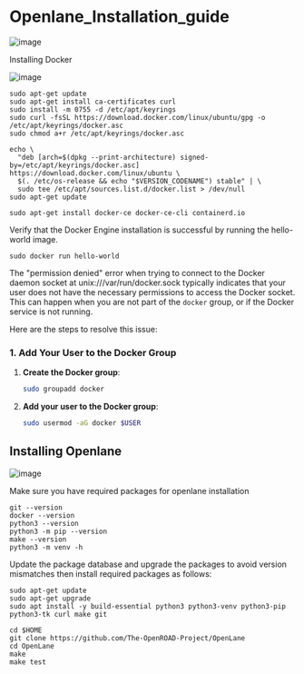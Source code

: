 # Openlane_Installation_guide

![image](https://github.com/user-attachments/assets/64ce5674-3e3d-492f-bde6-abcda1b12f40)

Installing Docker

![image](https://github.com/user-attachments/assets/fae438f8-7808-4c2c-854c-f3d22768f791)

```
sudo apt-get update
sudo apt-get install ca-certificates curl
sudo install -m 0755 -d /etc/apt/keyrings
sudo curl -fsSL https://download.docker.com/linux/ubuntu/gpg -o /etc/apt/keyrings/docker.asc
sudo chmod a+r /etc/apt/keyrings/docker.asc
```
```
echo \
  "deb [arch=$(dpkg --print-architecture) signed-by=/etc/apt/keyrings/docker.asc] https://download.docker.com/linux/ubuntu \
  $(. /etc/os-release && echo "$VERSION_CODENAME") stable" | \
  sudo tee /etc/apt/sources.list.d/docker.list > /dev/null
sudo apt-get update
```
```
sudo apt-get install docker-ce docker-ce-cli containerd.io
```
Verify that the Docker Engine installation is successful by running the hello-world image.

```
sudo docker run hello-world
```
The "permission denied" error when trying to connect to the Docker daemon socket at unix:///var/run/docker.sock typically indicates that your user does not have the necessary permissions to access the Docker socket. This can happen when you are not part of the `docker` group, or if the Docker service is not running.

Here are the steps to resolve this issue:

### 1. Add Your User to the Docker Group

1. **Create the Docker group**:
    ```sh
    sudo groupadd docker
    ```

2. **Add your user to the Docker group**:
    ```sh
    sudo usermod -aG docker $USER
    ```




## Installing Openlane
![image](https://github.com/user-attachments/assets/72e77a69-5a24-42ed-9a6f-c6723a7d2005)

Make sure you have required packages for openlane installation
```
git --version
docker --version
python3 --version
python3 -m pip --version
make --version
python3 -m venv -h
```
Update the package database and upgrade the packages to avoid version mismatches then install required packages as follows:
```
sudo apt-get update
sudo apt-get upgrade
sudo apt install -y build-essential python3 python3-venv python3-pip python3-tk curl make git
```

```
cd $HOME
git clone https://github.com/The-OpenROAD-Project/OpenLane
cd OpenLane
make
make test
```
